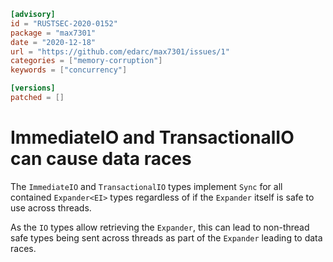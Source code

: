 ```toml
[advisory]
id = "RUSTSEC-2020-0152"
package = "max7301"
date = "2020-12-18"
url = "https://github.com/edarc/max7301/issues/1"
categories = ["memory-corruption"]
keywords = ["concurrency"]

[versions]
patched = []
```

# ImmediateIO and TransactionalIO can cause data races

The `ImmediateIO` and `TransactionalIO` types implement `Sync` for all contained
`Expander<EI>` types regardless of if the `Expander` itself is safe to use
across threads.

As the `IO` types allow retrieving the `Expander`, this can lead to non-thread
safe types being sent across threads as part of the `Expander` leading to data
races.
